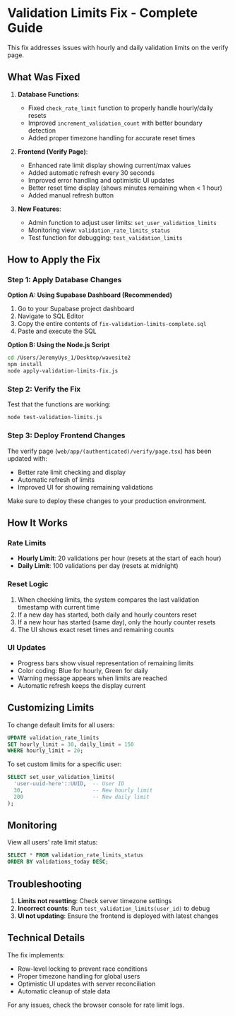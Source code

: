 # Validation Limits Fix - Complete Guide

This fix addresses issues with hourly and daily validation limits on the verify page.

## What Was Fixed

1. **Database Functions**:
   - Fixed `check_rate_limit` function to properly handle hourly/daily resets
   - Improved `increment_validation_count` with better boundary detection
   - Added proper timezone handling for accurate reset times

2. **Frontend (Verify Page)**:
   - Enhanced rate limit display showing current/max values
   - Added automatic refresh every 30 seconds
   - Improved error handling and optimistic UI updates
   - Better reset time display (shows minutes remaining when < 1 hour)
   - Added manual refresh button

3. **New Features**:
   - Admin function to adjust user limits: `set_user_validation_limits`
   - Monitoring view: `validation_rate_limits_status`
   - Test function for debugging: `test_validation_limits`

## How to Apply the Fix

### Step 1: Apply Database Changes

**Option A: Using Supabase Dashboard (Recommended)**
1. Go to your Supabase project dashboard
2. Navigate to SQL Editor
3. Copy the entire contents of `fix-validation-limits-complete.sql`
4. Paste and execute the SQL

**Option B: Using the Node.js Script**
```bash
cd /Users/JeremyUys_1/Desktop/wavesite2
npm install
node apply-validation-limits-fix.js
```

### Step 2: Verify the Fix

Test that the functions are working:
```bash
node test-validation-limits.js
```

### Step 3: Deploy Frontend Changes

The verify page (`web/app/(authenticated)/verify/page.tsx`) has been updated with:
- Better rate limit checking and display
- Automatic refresh of limits
- Improved UI for showing remaining validations

Make sure to deploy these changes to your production environment.

## How It Works

### Rate Limits
- **Hourly Limit**: 20 validations per hour (resets at the start of each hour)
- **Daily Limit**: 100 validations per day (resets at midnight)

### Reset Logic
1. When checking limits, the system compares the last validation timestamp with current time
2. If a new day has started, both daily and hourly counters reset
3. If a new hour has started (same day), only the hourly counter resets
4. The UI shows exact reset times and remaining counts

### UI Updates
- Progress bars show visual representation of remaining limits
- Color coding: Blue for hourly, Green for daily
- Warning message appears when limits are reached
- Automatic refresh keeps the display current

## Customizing Limits

To change default limits for all users:
```sql
UPDATE validation_rate_limits 
SET hourly_limit = 30, daily_limit = 150 
WHERE hourly_limit = 20;
```

To set custom limits for a specific user:
```sql
SELECT set_user_validation_limits(
  'user-uuid-here'::UUID,  -- User ID
  30,                      -- New hourly limit
  200                      -- New daily limit
);
```

## Monitoring

View all users' rate limit status:
```sql
SELECT * FROM validation_rate_limits_status 
ORDER BY validations_today DESC;
```

## Troubleshooting

1. **Limits not resetting**: Check server timezone settings
2. **Incorrect counts**: Run `test_validation_limits(user_id)` to debug
3. **UI not updating**: Ensure the frontend is deployed with latest changes

## Technical Details

The fix implements:
- Row-level locking to prevent race conditions
- Proper timezone handling for global users
- Optimistic UI updates with server reconciliation
- Automatic cleanup of stale data

For any issues, check the browser console for rate limit logs.